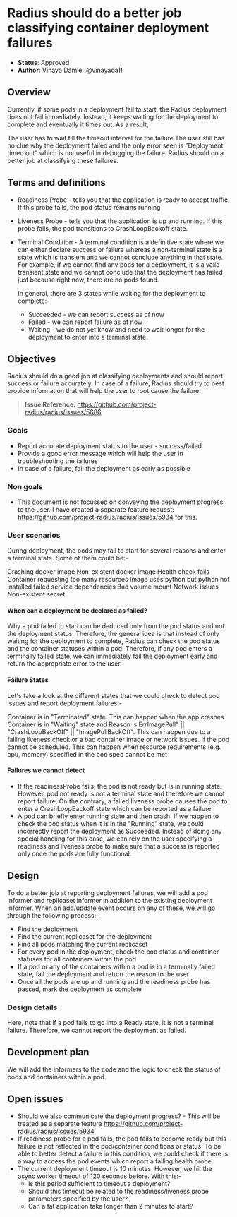 # Radius should do a better job classifying container deployment failures

* **Status**: Approved
* **Author**: Vinaya Damle (@vinayada1)

## Overview

Currently, if some pods in a deployment fail to start, the Radius deployment does not fail immediately. Instead, it keeps waiting for the deployment to complete and eventually it times out. As a result,

The user has to wait till the timeout interval for the failure
The user still has no clue why the deployment failed and the only error seen is "Deployment timed out" which is not useful in debugging the failure.
Radius should do a better job at classifying these failures.

## Terms and definitions

* Readiness Probe - tells you that the application is ready to accept traffic. If this probe fails, the pod status remains running

* Liveness Probe - tells you that the application is up and running. If this probe fails, the pod transitions to CrashLoopBackoff state.

* Terminal Condition - A terminal condition is a definitive state where we can either declare success or failure whereas a non-terminal state is a state which is transient and we cannot conclude anything in that state. For example, if we cannot find any pods for a deployment, it is a valid transient state and we cannot conclude that the deployment has failed just because right now, there are no pods found.

  In general, there are 3 states while waiting for the deployment to complete:-

    * Succeeded - we can report success as of now
    * Failed - we can report failure as of now
    * Waiting - we do not yet know and need to wait longer for the deployment to enter into a terminal state.

## Objectives

Radius should do a good job at classifying deployments and should report success or failure accurately. In case of a failure, Radius should try to best provide information that will help the user to root cause the failure.

> **Issue Reference:** https://github.com/project-radius/radius/issues/5686

### Goals

* Report accurate deployment status to the user - success/failed
* Provide a good error message which will help the user in troubleshooting the failures
* In case of a failure, fail the deployment as early as possible

### Non goals

* This document is not focussed on conveying the deployment progress to the user. I have created a separate feature request: https://github.com/project-radius/radius/issues/5934 for this.

### User scenarios

During deployment, the pods may fail to start for several reasons and enter a terminal state. Some of them could be:-

Crashing docker image
Non-existent docker image
Health check fails
Container requesting too many resources
Image uses python but python not installed
failed service dependencies
Bad volume mount
Network issues
Non-existent secret

#### When can a deployment be declared as failed?

Why a pod failed to start can be deduced only from the pod status and not the deployment status. Therefore, the general idea is that instead of only waiting for the deployment to complete, Radius can check the pod status and the container statuses within a pod. Therefore, if any pod enters a terminally failed state, we can immediately fail the deployment early and return the appropriate error to the user.

#### Failure States

Let's take a look at the different states that we could check to detect pod issues and report deployment failures:-

Container is in "Terminated" state. This can happen when the app crashes.
Container is in "Waiting" state and Reason is ErrImagePull" || "CrashLoopBackOff" || "ImagePullBackOff". This can happen due to a failing liveness check or a bad container image or network issues.
If the pod cannot be scheduled. This can happen when resource requirements (e.g. cpu, memory) specified in the pod spec cannot be met

#### Failures we cannot detect

* If the readinessProbe fails, the pod is not ready but is in running state. However, pod not ready is not a terminal state and therefore we cannot report failure. On the contrary, a failed liveness probe causes the pod to enter a CrashLoopBackoff state which can be reported as a failure
* A pod can briefly enter running state and then crash. If we happen to check the pod status when it is in the "Running" state, we could incorrectly report the deployment as Succeeded. Instead of doing any special handling for this case, we can rely on the user specifying a readiness and liveness probe to make sure that a success is reported only once the pods are fully functional.


## Design

To do a better job at reporting deployment failures, we will add a pod informer and replicaset informer in addition to the existing deployment informer. When an add/update event occurs on any of these, we will go through the following process:-

* Find the deployment
* Find the current replicaset for the deployment
* Find all pods matching the current replicaset
* For every pod in the deployment, check the pod status and container statuses for all containers within the pod
* If a pod or any of the containers within a pod is in a terminally failed state, fail the deployment and return the reason to the user
* Once all the pods are up and running and the readiness probe has passed, mark the deployment as complete

### Design details

Here, note that if a pod fails to go into a Ready state, it is not a terminal failure. Therefore, we cannot report the deployment as failed.


## Development plan

We will add the informers to the code and the logic to check the status of pods and containers within a pod.

## Open issues

* Should we also communicate the deployment progress? - This will be treated as a separate feature https://github.com/project-radius/radius/issues/5934
* If readiness probe for a pod fails, the pod fails to become ready but this failure is not reflected in the pod/container conditions or status. To be able to better detect a failure in this condition, we could check if there is a way to access the pod events which report a failing health probe.
* The current deployment timeout is 10 minutes. However, we hit the async worker timeout of 120 seconds before. With this:-
  * Is this period sufficient to timeout a deployment?
  * Should this timeout be related to the readiness/liveness probe parameters specified by the user?
  * Can a fat application take longer than 2 minutes to start?